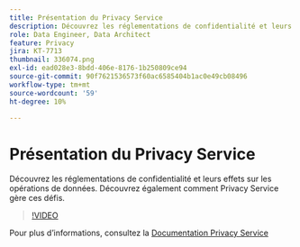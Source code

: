 ```yaml
---
title: Présentation du Privacy Service
description: Découvrez les réglementations de confidentialité et leurs effets sur les opérations de données. Découvrez également comment Privacy Service gère ces défis.
role: Data Engineer, Data Architect
feature: Privacy
jira: KT-7713
thumbnail: 336074.png
exl-id: ead028e3-8bdd-406e-8176-1b250809ce94
source-git-commit: 90f7621536573f60ac6585404b1ac0e49cb08496
workflow-type: tm+mt
source-wordcount: '59'
ht-degree: 10%

---
```


# Présentation du Privacy Service

Découvrez les réglementations de confidentialité et leurs effets sur les opérations de données. Découvrez également comment Privacy Service gère ces défis.

>[!VIDEO](https://video.tv.adobe.com/v/336074?quality=12&learn=on)

Pour plus d’informations, consultez la [Documentation Privacy Service](https://experienceleague.adobe.com/docs/experience-platform/privacy/home.html?lang=fr)